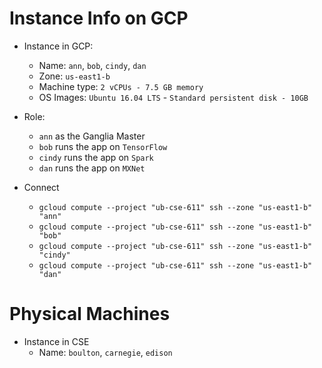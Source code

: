 # Instance Info on GCP

- Instance in GCP:
	- Name: `ann`, `bob`, `cindy`, `dan`		
	- Zone: `us-east1-b`      
	- Machine type: `2 vCPUs - 7.5 GB memory`     
	- OS Images: `Ubuntu 16.04 LTS` - `Standard persistent disk - 10GB`     

- Role:		
	- `ann` as the Ganglia Master			
	- `bob` runs the app on `TensorFlow`		
	- `cindy` runs the app on `Spark`		
	- `dan` runs the app on `MXNet`		

- Connect
	- `gcloud compute --project "ub-cse-611" ssh --zone "us-east1-b" "ann"`     	 
	- `gcloud compute --project "ub-cse-611" ssh --zone "us-east1-b" "bob"` 	
	- `gcloud compute --project "ub-cse-611" ssh --zone "us-east1-b" "cindy"` 		
	- `gcloud compute --project "ub-cse-611" ssh --zone "us-east1-b" "dan"` 		


# Physical Machines
- Instance in CSE		
	- Name: `boulton`, `carnegie`, `edison` 			  	
